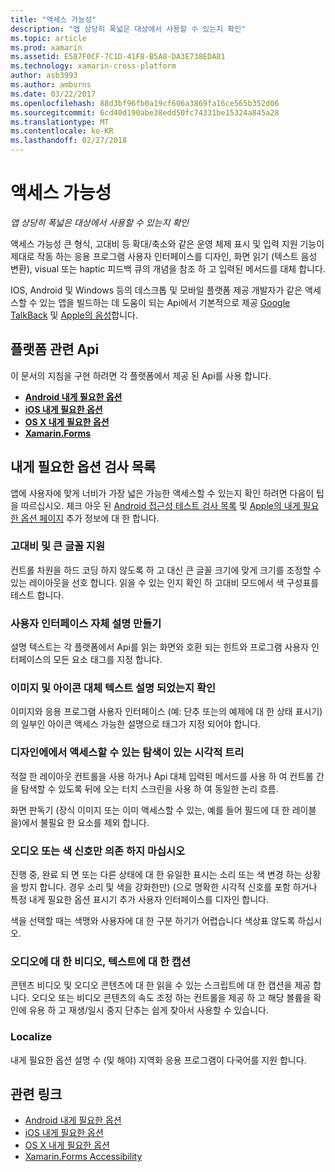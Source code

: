 ```yaml
---
title: "액세스 가능성"
description: "앱 상당히 폭넓은 대상에서 사용할 수 있는지 확인"
ms.topic: article
ms.prod: xamarin
ms.assetid: E587F0CF-7C1D-41F8-B5A8-DA3E738EDA81
ms.technology: xamarin-cross-platform
author: asb3993
ms.author: amburns
ms.date: 03/22/2017
ms.openlocfilehash: 88d3bf96fb0a19cf606a3869fa16ce565b352d06
ms.sourcegitcommit: 6cd40d190abe38edd50fc74331be15324a845a28
ms.translationtype: MT
ms.contentlocale: ko-KR
ms.lasthandoff: 02/27/2018
---
```

# <a name="accessibility"></a>액세스 가능성

_앱 상당히 폭넓은 대상에서 사용할 수 있는지 확인_

액세스 가능성 큰 형식, 고대비 등 확대/축소와 같은 운영 체제 표시 및 입력 지원 기능이 제대로 작동 하는 응용 프로그램 사용자 인터페이스를 디자인, 화면 읽기 (텍스트 음성 변환), visual 또는 haptic 피드백 큐의 개념을 참조 하 고 입력된 메서드를 대체 합니다.

IOS, Android 및 Windows 등의 데스크톱 및 모바일 플랫폼 제공 개발자가 같은 액세스할 수 있는 앱을 빌드하는 데 도움이 되는 Api에서 기본적으로 제공 [Google TalkBack](https://play.google.com/store/apps/details?id=com.google.android.marvin.talkback) 및 [Apple의 음성](http://www.apple.com/accessibility/ios/voiceover/)합니다.

## <a name="platform-specific-apis"></a>플랫폼 관련 Api

이 문서의 지침을 구현 하려면 각 플랫폼에서 제공 된 Api를 사용 합니다.

- [**Android 내게 필요한 옵션**](~/android/app-fundamentals/accessibility.md)
- [**iOS 내게 필요한 옵션**](~/ios/app-fundamentals/accessibility.md)
- [**OS X 내게 필요한 옵션**](~/mac/app-fundamentals/accessibility.md)
- [**Xamarin.Forms**](~/xamarin-forms/app-fundamentals/accessibility/index.md)

<a name="checklist" />

## <a name="accessibility-checklist"></a>내게 필요한 옵션 검사 목록

앱에 사용자에 맞게 너비가 가장 넓은 가능한 액세스할 수 있는지 확인 하려면 다음이 팁을 따르십시오. 체크 아웃 된 [Android 접근성 테스트 검사 목록](http://developer.android.com/training/accessibility/testing.html) 및 [Apple의 내게 필요한 옵션 페이지](http://www.apple.com/accessibility/) 추가 정보에 대 한 합니다.

### <a name="support-large-fonts-and-high-contrast"></a>고대비 및 큰 글꼴 지원

컨트롤 차원을 하드 코딩 하지 않도록 하 고 대신 큰 글꼴 크기에 맞게 크기를 조정할 수 있는 레이아웃을 선호 합니다.
읽을 수 있는 인지 확인 하 고대비 모드에서 색 구성표를 테스트 합니다.

### <a name="make-the-user-interface-self-describing"></a>사용자 인터페이스 자체 설명 만들기

설명 텍스트는 각 플랫폼에서 Api를 읽는 화면와 호환 되는 힌트와 프로그램 사용자 인터페이스의 모든 요소 태그를 지정 합니다.

### <a name="ensure-that-images-and-icons-have-an-alternate-text-description"></a>이미지 및 아이콘 대체 텍스트 설명 되었는지 확인

이미지와 응용 프로그램 사용자 인터페이스 (예: 단추 또는의 예제에 대 한 상태 표시기)의 일부인 아이콘 액세스 가능한 설명으로 태그가 지정 되어야 합니다.

### <a name="design-the-visual-tree-with-accessible-navigation-in-mind"></a>디자인에에서 액세스할 수 있는 탐색이 있는 시각적 트리

적절 한 레이아웃 컨트롤을 사용 하거나 Api 대체 입력된 메서드를 사용 하 여 컨트롤 간을 탐색할 수 있도록 뒤에 오는 터치 스크린을 사용 하 여 동일한 논리 흐름.

화면 판독기 (장식 이미지 또는 이미 액세스할 수 있는, 예를 들어 필드에 대 한 레이블을)에서 불필요 한 요소를 제외 합니다.

### <a name="dont-rely-on-audio-or-color-cues-alone"></a>오디오 또는 색 신호만 의존 하지 마십시오

진행 중, 완료 되 면 또는 다른 상태에 대 한 유일한 표시는 소리 또는 색 변경 하는 상황을 방지 합니다. 경우 소리 및 색을 강화한만) (으로 명확한 시각적 신호를 포함 하거나 특정 내게 필요한 옵션 표시기 추가 사용자 인터페이스를 디자인 합니다.

색을 선택할 때는 색맹와 사용자에 대 한 구분 하기가 어렵습니다 색상표 않도록 하십시오.

### <a name="captioning-for-video-text-for-audio"></a>오디오에 대 한 비디오, 텍스트에 대 한 캡션

콘텐츠 비디오 및 오디오 콘텐츠에 대 한 읽을 수 있는 스크립트에 대 한 캡션을 제공 합니다. 오디오 또는 비디오 콘텐츠의 속도 조정 하는 컨트롤을 제공 하 고 해당 볼륨을 확인에 유용 하 고 재생/일시 중지 단추는 쉽게 찾아서 사용할 수 있습니다.

### <a name="localize"></a>Localize

내게 필요한 옵션 설명 수 (및 해야) 지역화 응용 프로그램이 다국어를 지원 합니다.



## <a name="related-links"></a>관련 링크

- [Android 내게 필요한 옵션](~/android/app-fundamentals/accessibility.md)
- [iOS 내게 필요한 옵션](~/ios/app-fundamentals/accessibility.md)
- [OS X 내게 필요한 옵션](~/mac/app-fundamentals/accessibility.md)
- [Xamarin.Forms Accessibility](~/xamarin-forms/app-fundamentals/accessibility/index.md)
